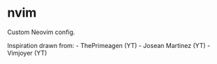 # nvim
Custom Neovim config.

Inspiration drawn from:
    - ThePrimeagen (YT)
    - Josean Martinez (YT)
    - Vimjoyer (YT)
